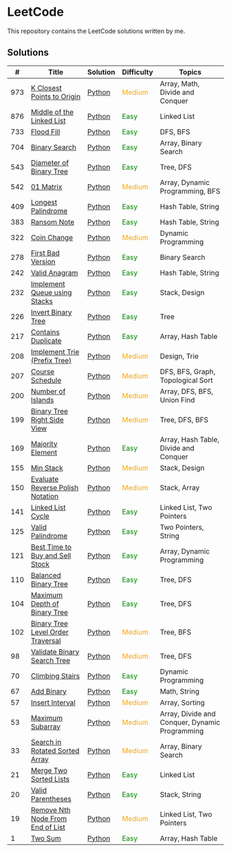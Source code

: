 # LeetCode
This repository contains the LeetCode solutions written by me.

## Solutions

| #   | Title                                                                                     | Solution                                                 | Difficulty                               | Topics                                 |
| --- | ----------------------------------------------------------------------------------------- | -------------------------------------------------------- | --------------------------------------- | -------------------------------------- |
| 973 | [K Closest Points to Origin](https://leetcode.com/problems/k-closest-points-to-origin/)    | [Python](./solutions/K_Closest_Points_to_Origin/solution.py)   | <span style="color: orange;">Medium</span>  | Array, Math, Divide and Conquer        |
| 876 | [Middle of the Linked List](https://leetcode.com/problems/middle-of-the-linked-list/)      | [Python](./solutions/Middle_of_the_Linked_List/solution.py)   | <span style="color: green;">Easy</span>    | Linked List                            |
| 733 | [Flood Fill](https://leetcode.com/problems/flood-fill/)                                    | [Python](./solutions/Flood/solution.py)                      | <span style="color: green;">Easy</span>    | DFS, BFS                               |
| 704 | [Binary Search](https://leetcode.com/problems/binary-search/)                              | [Python](./solutions/Binary_Search/solution.py)              | <span style="color: green;">Easy</span>    | Array, Binary Search                   |
| 543 | [Diameter of Binary Tree](https://leetcode.com/problems/diameter-of-binary-tree/)          | [Python](./solutions/Diameter_of_Binary_Tree/solution.py)     | <span style="color: green;">Easy</span>    | Tree, DFS                              |
| 542 | [01 Matrix](https://leetcode.com/problems/01-matrix/)                                      | [Python](./solutions/01_Matrix/solution.py)                  | <span style="color: orange;">Medium</span>  | Array, Dynamic Programming, BFS        |
| 409 | [Longest Palindrome](https://leetcode.com/problems/longest-palindrome/)                    | [Python](./solutions/Longest_Palindrome/solution.py)         | <span style="color: green;">Easy</span>    | Hash Table, String                     |
| 383 | [Ransom Note](https://leetcode.com/problems/ransom-note/)                                  | [Python](./solutions/Ransom_Note/solution.py)                | <span style="color: green;">Easy</span>    | Hash Table, String                     |
| 322 | [Coin Change](https://leetcode.com/problems/coin-change/)                                  | [Python](./solutions/Coin_Change/solution.py)                | <span style="color: orange;">Medium</span>  | Dynamic Programming                   |
| 278 | [First Bad Version](https://leetcode.com/problems/first-bad-version/)                      | [Python](./solutions/First_Bad_Version/solution.py)          | <span style="color: green;">Easy</span>    | Binary Search                          |
| 242 | [Valid Anagram](https://leetcode.com/problems/valid-anagram/)                              | [Python](./solutions/Valid_Anagram/solution.py)              | <span style="color: green;">Easy</span>    | Hash Table, String                     |
| 232 | [Implement Queue using Stacks](https://leetcode.com/problems/implement-queue-using-stacks/)| [Python](./solutions/Implement_Queue_using_Stacks/solution.py)| <span style="color: green;">Easy</span>    | Stack, Design                          |
| 226 | [Invert Binary Tree](https://leetcode.com/problems/invert-binary-tree/)                    | [Python](./solutions/Invert_Binary_Tree/solution.py)         | <span style="color: green;">Easy</span>    | Tree                                   |
| 217 | [Contains Duplicate](https://leetcode.com/problems/contains-duplicate/)                    | [Python](./solutions/Contains_Duplicate/solution.py)         | <span style="color: green;">Easy</span>    | Array, Hash Table                      |
| 208 | [Implement Trie (Prefix Tree)](https://leetcode.com/problems/implement-trie-prefix-tree/)  | [Python](./solutions/Implement_Trie_Prefix_Tree/solution.py) | <span style="color: orange;">Medium</span>  | Design, Trie                           |
| 207 | [Course Schedule](https://leetcode.com/problems/course-schedule/)                          | [Python](./solutions/Course_Schedule/solution.py)            | <span style="color: orange;">Medium</span>  | DFS, BFS, Graph, Topological Sort      |
| 200 | [Number of Islands](https://leetcode.com/problems/number-of-islands/)                      | [Python](./solutions/Number_of_Islands/solution.py)          | <span style="color: orange;">Medium</span>  | Array, DFS, BFS, Union Find            |
| 199 | [Binary Tree Right Side View](https://leetcode.com/problems/binary-tree-right-side-view/)  | [Python](./solutions/Binary_Tree_Right_Side_View/solution.py) | <span style="color: orange;">Medium</span>  | Tree, DFS, BFS                         |
| 169 | [Majority Element](https://leetcode.com/problems/majority-element/)                        | [Python](./solutions/Majority_Element/solution.py)           | <span style="color: green;">Easy</span>    | Array, Hash Table, Divide and Conquer  |
| 155 | [Min Stack](https://leetcode.com/problems/min-stack/)                                      | [Python](./solutions/Min_Stack/solution.py)                  | <span style="color: orange;">Medium</span>  | Stack, Design                          |
| 150 | [Evaluate Reverse Polish Notation](https://leetcode.com/problems/evaluate-reverse-polish-notation/)| [Python](./solutions/Evaluate_Reverse_Polish_Notation/solution.py) | <span style="color: orange;">Medium</span>  | Stack, Array                           |
| 141 | [Linked List Cycle](https://leetcode.com/problems/linked-list-cycle/)                      | [Python](./solutions/Linked_List_Cycle/solution.py)          | <span style="color: green;">Easy</span>    | Linked List, Two Pointers              |
| 125 | [Valid Palindrome](https://leetcode.com/problems/valid-palindrome/)                        | [Python](./solutions/Valid_Palindrome/solution.py)           | <span style="color: green;">Easy</span>    | Two Pointers, String                   |
| 121 | [Best Time to Buy and Sell Stock](https://leetcode.com/problems/best-time-to-buy-and-sell-stock/)| [Python](./solutions/Best_Time_to_Buy_and_Sell_Stock/solution.py) | <span style="color: green;">Easy</span>    | Array, Dynamic Programming             |
| 110 | [Balanced Binary Tree](https://leetcode.com/problems/balanced-binary-tree/)                | [Python](./solutions/Balanced_Binary_Tree/solution.py)       | <span style="color: green;">Easy</span>    | Tree, DFS                              |
| 104 | [Maximum Depth of Binary Tree](https://leetcode.com/problems/maximum-depth-of-binary-tree/)| [Python](./solutions/Maximum_Depth_of_Binary_Tree/solution.py)| <span style="color: green;">Easy</span>    | Tree, DFS                              |
| 102 | [Binary Tree Level Order Traversal](https://leetcode.com/problems/binary-tree-level-order-traversal/)| [Python](./solutions/Binary_Tree_Level_Order_Traversal/solution.py) | <span style="color: orange;">Medium</span>  | Tree, BFS                              |
| 98  | [Validate Binary Search Tree](https://leetcode.com/problems/validate-binary-search-tree/)  | [Python](./solutions/Validate_Binary_Search_Tree/solution.py)| <span style="color: orange;">Medium</span>  | Tree, DFS                              |
| 70  | [Climbing Stairs](https://leetcode.com/problems/climbing-stairs/)                          | [Python](./solutions/Climbing_Stairs/solution.py)            | <span style="color: green;">Easy</span>    | Dynamic Programming                    |
| 67  | [Add Binary](https://leetcode.com/problems/add-binary/)                                    | [Python](./solutions/Add_Binary/solution.py)                 | <span style="color: green;">Easy</span>    | Math, String                           |
| 57  | [Insert Interval](https://leetcode.com/problems/insert-interval/)                          | [Python](./solutions/Insert_Interval/solution.py)            | <span style="color: orange;">Medium</span>  | Array, Sorting                         |
| 53  | [Maximum Subarray](https://leetcode.com/problems/maximum-subarray/)                        | [Python](./solutions/Maximum_Subarray/solution.py)           | <span style="color: orange;">Medium</span>  | Array, Divide and Conquer, Dynamic Programming |
| 33  | [Search in Rotated Sorted Array](https://leetcode.com/problems/search-in-rotated-sorted-array/)| [Python](./solutions/Search_in_Rotated_Sorted_Array/solution.py) | <span style="color: orange;">Medium</span>  | Array, Binary Search                   |
| 21  | [Merge Two Sorted Lists](https://leetcode.com/problems/merge-two-sorted-lists/)            | [Python](./solutions/Merge_Two_Sorted_Lists/solution.py)     | <span style="color: green;">Easy</span>    | Linked List                            |
| 20  | [Valid Parentheses](https://leetcode.com/problems/valid-parentheses/)                      | [Python](./solutions/Valid_Parentheses/solution.py)          | <span style="color: green;">Easy</span>    | Stack, String                          |
| 19  | [Remove Nth Node From End of List](https://leetcode.com/problems/remove-nth-node-from-end-of-list/)| [Python](./solutions/Remove_Nth_Node_From_End_of_List/solution.py)| <span style="color: orange;">Medium</span>  | Linked List, Two Pointers              |
| 1   | [Two Sum](https://leetcode.com/problems/two-sum/)                                          | [Python](./solutions/Two_Sum/solution.py)                    | <span style="color: green;">Easy</span>    | Array, Hash Table                      |
